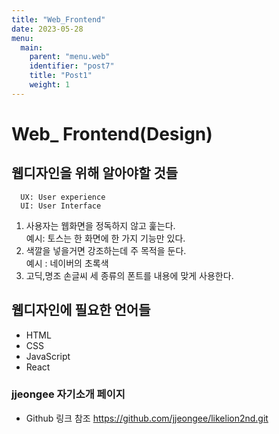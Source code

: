 ```yaml
---
title: "Web_Frontend"
date: 2023-05-28
menu:
  main:
    parent: "menu.web" 
    identifier: "post7"
    title: "Post1"
    weight: 1      
---
```

# Web_ Frontend(Design)

## 웹디자인을 위해 알아야할 것들
      UX: User experience    
      UI: User Interface   
  1. 사용자는 웹화면을 정독하지 않고 훑는다.   
   예시: 토스는 한 화면에 한 가지 기능만 있다.
  2. 색깔을 넣을거면 강조하는데 주 목적을 둔다.   
    예시 : 네이버의 초록색   
  3. 고딕,명조 손글씨 세 종류의 폰트를 내용에 맞게 사용한다.

## 웹디자인에 필요한 언어들
- HTML
- CSS
- JavaScript
- React

### jjeongee 자기소개 페이지
- Github 링크 참조
  https://github.com/jjeongee/likelion2nd.git